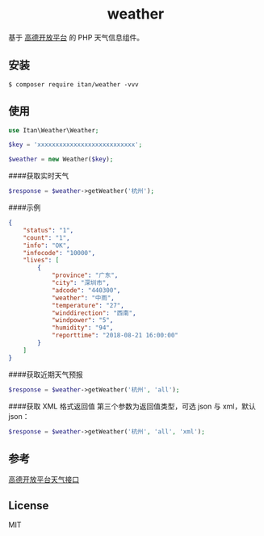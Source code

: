 <h1 align="center"> weather </h1>

基于 [高德开放平台](https://lbs.amap.com/api/webservice/guide/api/weatherinfo) 的 PHP 天气信息组件。

## 安装

```shell
$ composer require itan/weather -vvv
```

## 使用
```php
use Itan\Weather\Weather;

$key = 'xxxxxxxxxxxxxxxxxxxxxxxxxxx';

$weather = new Weather($key);
```

####获取实时天气
```php
$response = $weather->getWeather('杭州');
```
####示例
```json
{
    "status": "1",
    "count": "1",
    "info": "OK",
    "infocode": "10000",
    "lives": [
        {
            "province": "广东",
            "city": "深圳市",
            "adcode": "440300",
            "weather": "中雨",
            "temperature": "27",
            "winddirection": "西南",
            "windpower": "5",
            "humidity": "94",
            "reporttime": "2018-08-21 16:00:00"
        }
    ]
}
```

####获取近期天气预报
```php
$response = $weather->getWeather('杭州', 'all');
```

####获取 XML 格式返回值
第三个参数为返回值类型，可选 json 与 xml，默认 json：
```php
$response = $weather->getWeather('杭州', 'all', 'xml');
```

## 参考
[高德开放平台天气接口](https://lbs.amap.com/api/webservice/guide/api/weatherinfo)

## License

MIT